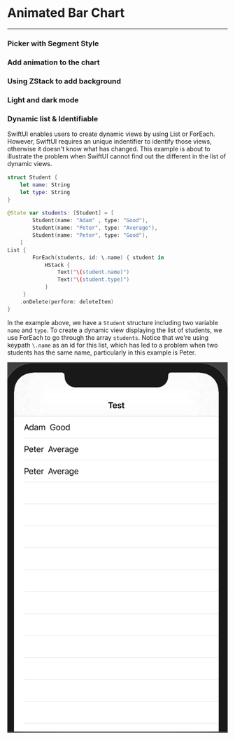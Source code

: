 # Animated Bar Chart
---
### Picker with Segment Style 

### Add animation to the chart

### Using ZStack to add background

### Light and dark mode



### Dynamic list & Identifiable 
SwiftUI enables users to create dynamic views by using List or ForEach. However, SwiftUI requires an unique indentifier to identify those views, otherwise it doesn't know what has changed. This example is about to illustrate the problem when SwiftUI cannot find out the different in the list of dynamic views. 
```swift 
struct Student {
    let name: String
    let type: String
}
```
```swift
@State var students: [Student] = [
        Student(name: "Adam" , type: "Good"),
        Student(name: "Peter", type: "Average"),
        Student(name: "Peter", type: "Good"),
    ]
List {
        ForEach(students, id: \.name) { student in
            HStack {
                Text("\(student.name)")
                Text("\(student.type)")
            }
     }
    .onDelete(perform: deleteItem)
}
```
In the example above, we have a `Student` structure including two variable `name` and `type`. To create a dynamic view displaying the list of students, we use ForEach to go through the array `students`. Notice that we're using keypath `\.name` as an id for this list, which has led to a problem when two students has the same name, particularly in this example is Peter. 

![](screenshot/name_1.png)




